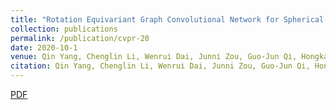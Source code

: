 ```yaml
---
title: "Rotation Equivariant Graph Convolutional Network for Spherical Image Classification"
collection: publications
permalink: /publication/cvpr-20
date: 2020-10-1
venue: Qin Yang, Chenglin Li, Wenrui Dai, Junni Zou, Guo-Jun Qi, Hongkai Xiong, “Rotation Equivariant Graph Convolutional Network for Spherical Image Classification”, IEEE International Conference Computer Vision and Pattern Recognition (CVPR 2020), Seattle, USA, June 2020.
citation: Qin Yang, Chenglin Li, Wenrui Dai, Junni Zou, Guo-Jun Qi, Hongkai Xiong, “Rotation Equivariant Graph Convolutional Network for Spherical Image Classification”, IEEE International Conference Computer Vision and Pattern Recognition (CVPR 2020), Seattle, USA, June 2020.
---
```

[PDF](https://QinYang12.github.io/files/cvpr-20.pdf)
